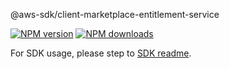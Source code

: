 @aws-sdk/client-marketplace-entitlement-service

[![NPM version](https://img.shields.io/npm/v/@aws-sdk/client-marketplace-entitlement-service/beta.svg)](https://www.npmjs.com/package/@aws-sdk/client-marketplace-entitlement-service)
[![NPM downloads](https://img.shields.io/npm/dm/@aws-sdk/client-marketplace-entitlement-service.svg)](https://www.npmjs.com/package/@aws-sdk/client-marketplace-entitlement-service)

For SDK usage, please step to [SDK readme](https://github.com/aws/aws-sdk-js-v3).
